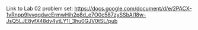 Link to Lab 02 problem set:
https://docs.google.com/document/d/e/2PACX-1vRnpp9IvvqqdwcErmwHih2p8d_e7O0c587zySSbAl18w-JsQ5LJE8yfX48dv4ytLY1l_3hu0GJV0tSL/pub 